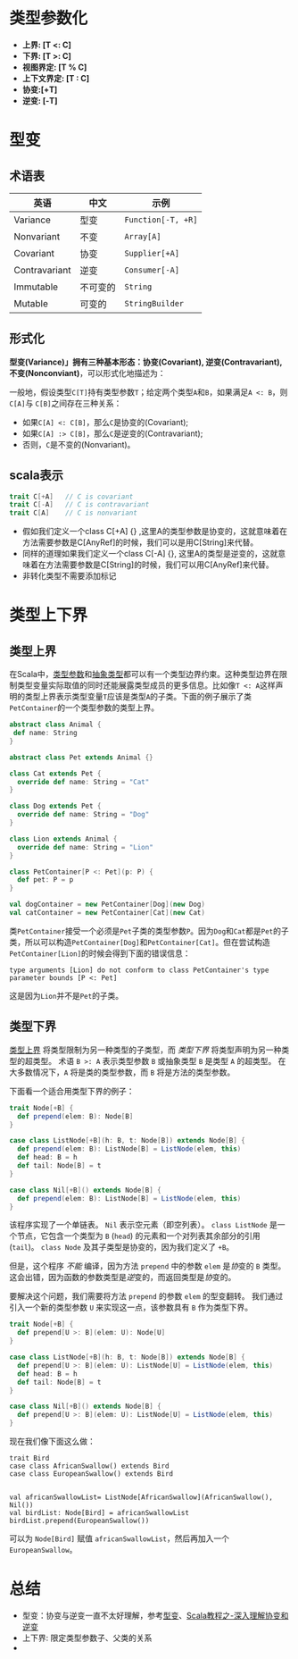 # 类型参数化

- **上界: [T <: C]**
- **下界: [T >: C]**
- **视图界定: [T % C]**
- **上下文界定: [T : C]**
- **协变:[+T]**
- **逆变: [-T]**



# 型变

## 术语表

| **英语**      | **中文** | **示例**           |
| ------------- | -------- | ------------------ |
| Variance      | 型变     | `Function[-T, +R]` |
| Nonvariant    | 不变     | `Array[A]`         |
| Covariant     | 协变     | `Supplier[+A]`     |
| Contravariant | 逆变     | `Consumer[-A]`     |
| Immutable     | 不可变的 | `String`           |
| Mutable       | 可变的   | `StringBuilder`    |



## 形式化

**型变(Variance)」拥有三种基本形态：协变(Covariant), 逆变(Contravariant), 不变(Nonconviant)**，可以形式化地描述为：

一般地，假设类型`C[T]`持有类型参数`T`；给定两个类型`A`和`B`，如果满足`A <: B`，则`C[A]`与 `C[B]`之间存在三种关系：

- 如果`C[A] <: C[B]`，那么`C`是协变的(Covariant);
- 如果`C[A] :> C[B]`，那么`C`是逆变的(Contravariant);
- 否则，`C`是不变的(Nonvariant)。



## scala表示

```scala
trait C[+A]   // C is covariant
trait C[-A]   // C is contravariant
trait C[A]    // C is nonvariant
```

- 假如我们定义一个class C[+A] {} ,这里A的类型参数是协变的，这就意味着在方法需要参数是C[AnyRef]的时候，我们可以是用C[String]来代替。
- 同样的道理如果我们定义一个class C[-A] {}, 这里A的类型是逆变的，这就意味着在方法需要参数是C[String]的时候，我们可以用C[AnyRef]来代替。
- 非转化类型不需要添加标记



# 类型上下界

## 类型上界

在Scala中，[类型参数](https://docs.scala-lang.org/zh-cn/tour/generic-classes.html)和[抽象类型](https://docs.scala-lang.org/zh-cn/tour/abstract-type-members.html)都可以有一个类型边界约束。这种类型边界在限制类型变量实际取值的同时还能展露类型成员的更多信息。比如像`T <: A`这样声明的类型上界表示类型变量`T`应该是类型`A`的子类。下面的例子展示了类`PetContainer`的一个类型参数的类型上界。

```scala
abstract class Animal {
 def name: String
}

abstract class Pet extends Animal {}

class Cat extends Pet {
  override def name: String = "Cat"
}

class Dog extends Pet {
  override def name: String = "Dog"
}

class Lion extends Animal {
  override def name: String = "Lion"
}

class PetContainer[P <: Pet](p: P) {
  def pet: P = p
}

val dogContainer = new PetContainer[Dog](new Dog)
val catContainer = new PetContainer[Cat](new Cat)
```

类`PetContainer`接受一个必须是`Pet`子类的类型参数`P`。因为`Dog`和`Cat`都是`Pet`的子类，所以可以构造`PetContainer[Dog]`和`PetContainer[Cat]`。但在尝试构造`PetContainer[Lion]`的时候会得到下面的错误信息：

```
type arguments [Lion] do not conform to class PetContainer's type parameter bounds [P <: Pet]
```

这是因为`Lion`并不是`Pet`的子类。



## 类型下界

[类型上界](https://docs.scala-lang.org/zh-cn/tour/upper-type-bounds.html) 将类型限制为另一种类型的子类型，而 *类型下界* 将类型声明为另一种类型的超类型。 术语 `B >: A` 表示类型参数 `B` 或抽象类型 `B` 是类型 `A` 的超类型。 在大多数情况下，`A` 将是类的类型参数，而 `B` 将是方法的类型参数。

下面看一个适合用类型下界的例子：

```scala
trait Node[+B] {
  def prepend(elem: B): Node[B]
}

case class ListNode[+B](h: B, t: Node[B]) extends Node[B] {
  def prepend(elem: B): ListNode[B] = ListNode(elem, this)
  def head: B = h
  def tail: Node[B] = t
}

case class Nil[+B]() extends Node[B] {
  def prepend(elem: B): ListNode[B] = ListNode(elem, this)
}
```

该程序实现了一个单链表。 `Nil` 表示空元素（即空列表）。 `class ListNode` 是一个节点，它包含一个类型为 `B` (`head`) 的元素和一个对列表其余部分的引用 (`tail`)。 `class Node` 及其子类型是协变的，因为我们定义了 `+B`。

但是，这个程序 *不能* 编译，因为方法 `prepend` 中的参数 `elem` 是*协*变的 `B` 类型。 这会出错，因为函数的参数类型是*逆*变的，而返回类型是*协*变的。

要解决这个问题，我们需要将方法 `prepend` 的参数 `elem` 的型变翻转。 我们通过引入一个新的类型参数 `U` 来实现这一点，该参数具有 `B` 作为类型下界。

```scala
trait Node[+B] {
  def prepend[U >: B](elem: U): Node[U]
}

case class ListNode[+B](h: B, t: Node[B]) extends Node[B] {
  def prepend[U >: B](elem: U): ListNode[U] = ListNode(elem, this)
  def head: B = h
  def tail: Node[B] = t
}

case class Nil[+B]() extends Node[B] {
  def prepend[U >: B](elem: U): ListNode[U] = ListNode(elem, this)
}
```

现在我们像下面这么做：

```
trait Bird
case class AfricanSwallow() extends Bird
case class EuropeanSwallow() extends Bird


val africanSwallowList= ListNode[AfricanSwallow](AfricanSwallow(), Nil())
val birdList: Node[Bird] = africanSwallowList
birdList.prepend(EuropeanSwallow())
```

可以为 `Node[Bird]` 赋值 `africanSwallowList`，然后再加入一个 `EuropeanSwallow`。



# 总结

- 型变：协变与逆变一直不太好理解，参考[型变](https://docs.scala-lang.org/zh-cn/tour/variances.html)、[Scala教程之-深入理解协变和逆变](https://zhuanlan.zhihu.com/p/137365296)
- 上下界: 限定类型参数子、父类的关系
- 